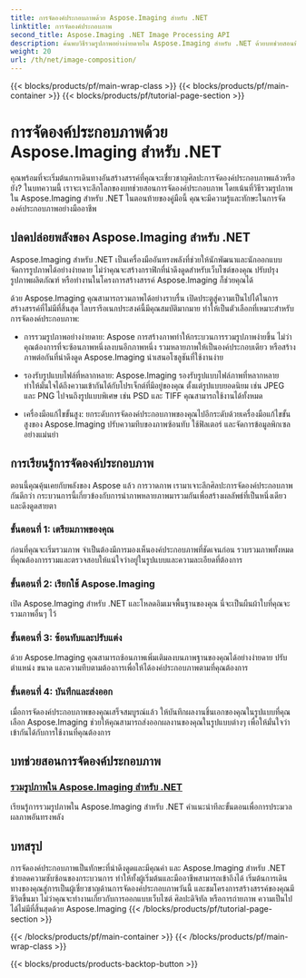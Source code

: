 ```yaml
---
title: การจัดองค์ประกอบภาพด้วย Aspose.Imaging สำหรับ .NET
linktitle: การจัดองค์ประกอบภาพ
second_title: Aspose.Imaging .NET Image Processing API
description: ค้นพบวิธีรวมรูปภาพอย่างง่ายดายใน Aspose.Imaging สำหรับ .NET ด้วยบทช่วยสอนที่ครอบคลุมของเรา ยกระดับทักษะการประมวลผลภาพของคุณวันนี้!
weight: 20
url: /th/net/image-composition/
---
```


{{< blocks/products/pf/main-wrap-class >}}
{{< blocks/products/pf/main-container >}}
{{< blocks/products/pf/tutorial-page-section >}}

# การจัดองค์ประกอบภาพด้วย Aspose.Imaging สำหรับ .NET


คุณพร้อมที่จะเริ่มต้นการเดินทางอันสร้างสรรค์ที่คุณจะเชี่ยวชาญศิลปะการจัดองค์ประกอบภาพแล้วหรือยัง? ในบทความนี้ เราจะเจาะลึกโลกของบทช่วยสอนการจัดองค์ประกอบภาพ โดยเน้นที่วิธีรวมรูปภาพใน Aspose.Imaging สำหรับ .NET ในตอนท้ายของคู่มือนี้ คุณจะมีความรู้และทักษะในการจัดองค์ประกอบภาพอย่างมืออาชีพ

## ปลดปล่อยพลังของ Aspose.Imaging สำหรับ .NET

Aspose.Imaging สำหรับ .NET เป็นเครื่องมืออันทรงพลังที่ช่วยให้นักพัฒนาและนักออกแบบจัดการรูปภาพได้อย่างง่ายดาย ไม่ว่าคุณจะสร้างกราฟิกที่น่าดึงดูดสำหรับเว็บไซต์ของคุณ ปรับปรุงรูปภาพผลิตภัณฑ์ หรือทำงานในโครงการสร้างสรรค์ Aspose.Imaging ก็ช่วยคุณได้

ด้วย Aspose.Imaging คุณสามารถรวมภาพได้อย่างราบรื่น เปิดประตูสู่ความเป็นไปได้ในการสร้างสรรค์ที่ไม่มีที่สิ้นสุด ไลบรารีอเนกประสงค์นี้มีคุณสมบัติมากมาย ทำให้เป็นตัวเลือกที่เหมาะสำหรับการจัดองค์ประกอบภาพ:

- การรวมรูปภาพอย่างง่ายดาย: Aspose การสร้างภาพทำให้กระบวนการรวมรูปภาพง่ายขึ้น ไม่ว่าคุณต้องการที่จะซ้อนภาพหนึ่งลงบนอีกภาพหนึ่ง รวมหลายภาพให้เป็นองค์ประกอบเดียว หรือสร้างภาพต่อกันที่น่าดึงดูด Aspose.Imaging นำเสนอโซลูชันที่ใช้งานง่าย

- รองรับรูปแบบไฟล์ที่หลากหลาย: Aspose.Imaging รองรับรูปแบบไฟล์ภาพที่หลากหลาย ทำให้มั่นใจได้ถึงความเข้ากันได้กับโปรเจ็กต์ที่มีอยู่ของคุณ ตั้งแต่รูปแบบยอดนิยม เช่น JPEG และ PNG ไปจนถึงรูปแบบพิเศษ เช่น PSD และ TIFF คุณสามารถใช้งานได้ทั้งหมด

- เครื่องมือแก้ไขขั้นสูง: ยกระดับการจัดองค์ประกอบภาพของคุณไปอีกระดับด้วยเครื่องมือแก้ไขขั้นสูงของ Aspose.Imaging ปรับความทึบของภาพซ้อนทับ ใช้ฟิลเตอร์ และจัดการข้อมูลพิกเซลอย่างแม่นยำ

## การเรียนรู้การจัดองค์ประกอบภาพ

ตอนนี้คุณคุ้นเคยกับพลังของ Aspose แล้ว การวาดภาพ เรามาเจาะลึกศิลปะการจัดองค์ประกอบภาพกันดีกว่า กระบวนการนี้เกี่ยวข้องกับการนำภาพหลายภาพมารวมกันเพื่อสร้างผลลัพธ์ที่เป็นหนึ่งเดียวและดึงดูดสายตา

### ขั้นตอนที่ 1: เตรียมภาพของคุณ

ก่อนที่คุณจะเริ่มรวมภาพ จำเป็นต้องมีการมองเห็นองค์ประกอบภาพที่ชัดเจนก่อน รวบรวมภาพทั้งหมดที่คุณต้องการรวมและตรวจสอบให้แน่ใจว่าอยู่ในรูปแบบและความละเอียดที่ต้องการ

### ขั้นตอนที่ 2: เรียกใช้ Aspose.Imaging

เปิด Aspose.Imaging สำหรับ .NET และโหลดอิมเมจพื้นฐานของคุณ นี่จะเป็นผืนผ้าใบที่คุณจะรวมภาพอื่นๆ ไว้

### ขั้นตอนที่ 3: ซ้อนทับและปรับแต่ง

ด้วย Aspose.Imaging คุณสามารถซ้อนภาพเพิ่มเติมลงบนภาพฐานของคุณได้อย่างง่ายดาย ปรับตำแหน่ง ขนาด และความทึบตามต้องการเพื่อให้ได้องค์ประกอบภาพตามที่คุณต้องการ

### ขั้นตอนที่ 4: บันทึกและส่งออก

เมื่อการจัดองค์ประกอบภาพของคุณเสร็จสมบูรณ์แล้ว ให้บันทึกผลงานชิ้นเอกของคุณในรูปแบบที่คุณเลือก Aspose.Imaging ช่วยให้คุณสามารถส่งออกผลงานของคุณในรูปแบบต่างๆ เพื่อให้มั่นใจว่าเข้ากันได้กับการใช้งานที่คุณต้องการ

## บทช่วยสอนการจัดองค์ประกอบภาพ
### [รวมรูปภาพใน Aspose.Imaging สำหรับ .NET](./combine-images/)
เรียนรู้การรวมรูปภาพใน Aspose.Imaging สำหรับ .NET คำแนะนำทีละขั้นตอนเพื่อการประมวลผลภาพอันทรงพลัง

## บทสรุป

การจัดองค์ประกอบภาพเป็นทักษะที่น่าดึงดูดและมีคุณค่า และ Aspose.Imaging สำหรับ .NET ช่วยลดความซับซ้อนของกระบวนการ ทำให้ทั้งผู้เริ่มต้นและมืออาชีพสามารถเข้าถึงได้ เริ่มต้นการเดินทางของคุณสู่การเป็นผู้เชี่ยวชาญด้านการจัดองค์ประกอบภาพวันนี้ และชมโครงการสร้างสรรค์ของคุณมีชีวิตขึ้นมา ไม่ว่าคุณจะทำงานเกี่ยวกับการออกแบบเว็บไซต์ ศิลปะดิจิทัล หรือการถ่ายภาพ ความเป็นไปได้ไม่มีที่สิ้นสุดด้วย Aspose.Imaging
{{< /blocks/products/pf/tutorial-page-section >}}

{{< /blocks/products/pf/main-container >}}
{{< /blocks/products/pf/main-wrap-class >}}

{{< blocks/products/products-backtop-button >}}
